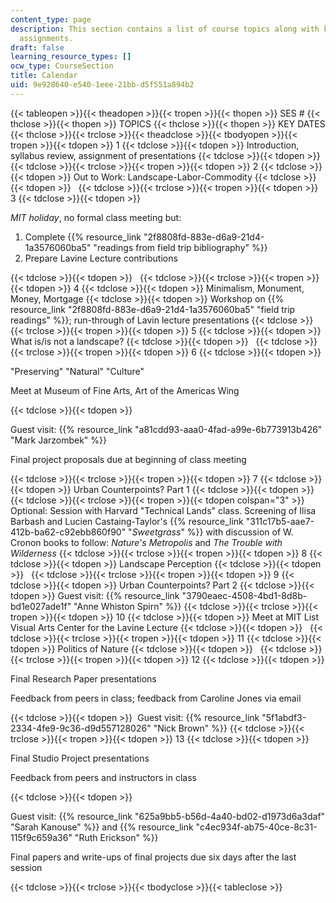 ```yaml
---
content_type: page
description: This section contains a list of course topics along with key dates for
  assignments.
draft: false
learning_resource_types: []
ocw_type: CourseSection
title: Calendar
uid: 9e928640-e540-1eee-21bb-d5f551a894b2
---
```

{{< tableopen >}}{{< theadopen >}}{{< tropen >}}{{< thopen >}}
SES #
{{< thclose >}}{{< thopen >}}
TOPICS
{{< thclose >}}{{< thopen >}}
KEY DATES
{{< thclose >}}{{< trclose >}}{{< theadclose >}}{{< tbodyopen >}}{{< tropen >}}{{< tdopen >}}
1
{{< tdclose >}}{{< tdopen >}}
Introduction, syllabus review, assignment of presentations
{{< tdclose >}}{{< tdopen >}}
 
{{< tdclose >}}{{< trclose >}}{{< tropen >}}{{< tdopen >}}
2
{{< tdclose >}}{{< tdopen >}}
Out to Work: Landscape-Labor-Commodity
{{< tdclose >}}{{< tdopen >}}
 
{{< tdclose >}}{{< trclose >}}{{< tropen >}}{{< tdopen >}}
3
{{< tdclose >}}{{< tdopen >}}

*MIT holiday*, no formal class meeting but:

1. Complete {{% resource_link "2f8808fd-883e-d6a9-21d4-1a3576060ba5" "readings from field trip bibliography" %}}
2. Prepare Lavine Lecture contributions

{{< tdclose >}}{{< tdopen >}}
 
{{< tdclose >}}{{< trclose >}}{{< tropen >}}{{< tdopen >}}
4
{{< tdclose >}}{{< tdopen >}}
Minimalism, Monument, Money, Mortgage
{{< tdclose >}}{{< tdopen >}}
Workshop on {{% resource_link "2f8808fd-883e-d6a9-21d4-1a3576060ba5" "field trip readings" %}}; run-through of Lavin lecture presentations
{{< tdclose >}}{{< trclose >}}{{< tropen >}}{{< tdopen >}}
5
{{< tdclose >}}{{< tdopen >}}
What is/is not a landscape?
{{< tdclose >}}{{< tdopen >}}
 
{{< tdclose >}}{{< trclose >}}{{< tropen >}}{{< tdopen >}}
6
{{< tdclose >}}{{< tdopen >}}

"Preserving" "Natural" "Culture"

Meet at Museum of Fine Arts, Art of the Americas Wing

{{< tdclose >}}{{< tdopen >}}

Guest visit: {{% resource_link "a81cdd93-aaa0-4fad-a99e-6b773913b426" "Mark Jarzombek" %}}

Final project proposals due at beginning of class meeting

{{< tdclose >}}{{< trclose >}}{{< tropen >}}{{< tdopen >}}
7
{{< tdclose >}}{{< tdopen >}}
Urban Counterpoints? Part 1
{{< tdclose >}}{{< tdopen >}}
 
{{< tdclose >}}{{< trclose >}}{{< tropen >}}{{< tdopen colspan="3" >}}
Optional: Session with Harvard "Technical Lands" class. Screening of Ilisa Barbash and Lucien Castaing-Taylor's {{% resource_link "311c17b5-aae7-412b-ba62-c92ebb860f90" "*Sweetgrass*" %}} with discussion of W. Cronon books to follow: *Nature's Metropolis* and *The Trouble with Wilderness*
{{< tdclose >}}{{< trclose >}}{{< tropen >}}{{< tdopen >}}
8
{{< tdclose >}}{{< tdopen >}}
Landscape Perception
{{< tdclose >}}{{< tdopen >}}
 
{{< tdclose >}}{{< trclose >}}{{< tropen >}}{{< tdopen >}}
9
{{< tdclose >}}{{< tdopen >}}
Urban Counterpoints? Part 2
{{< tdclose >}}{{< tdopen >}}
Guest visit: {{% resource_link "3790eaec-4508-4bd1-8d8b-bd1e027ade1f" "Anne Whiston Spirn" %}}
{{< tdclose >}}{{< trclose >}}{{< tropen >}}{{< tdopen >}}
10
{{< tdclose >}}{{< tdopen >}}
Meet at MIT List Visual Arts Center for the Lavine Lecture
{{< tdclose >}}{{< tdopen >}}
 
{{< tdclose >}}{{< trclose >}}{{< tropen >}}{{< tdopen >}}
11
{{< tdclose >}}{{< tdopen >}}
Politics of Nature
{{< tdclose >}}{{< tdopen >}}
 
{{< tdclose >}}{{< trclose >}}{{< tropen >}}{{< tdopen >}}
12
{{< tdclose >}}{{< tdopen >}}

Final Research Paper presentations

Feedback from peers in class; feedback from Caroline Jones via email

{{< tdclose >}}{{< tdopen >}}
 Guest visit: {{% resource_link "5f1abdf3-2334-4fe9-9c36-d9d557128026" "Nick Brown" %}}
{{< tdclose >}}{{< trclose >}}{{< tropen >}}{{< tdopen >}}
13
{{< tdclose >}}{{< tdopen >}}

Final Studio Project presentations

Feedback from peers and instructors in class

{{< tdclose >}}{{< tdopen >}}

Guest visit: {{% resource_link "625a9bb5-b56d-4a40-bd02-d1973d6a3daf" "Sarah Kanouse" %}} and {{% resource_link "c4ec934f-ab75-40ce-8c31-115f9c659a36" "Ruth Erickson" %}}

Final papers and write-ups of final projects due six days after the last session

{{< tdclose >}}{{< trclose >}}{{< tbodyclose >}}{{< tableclose >}}